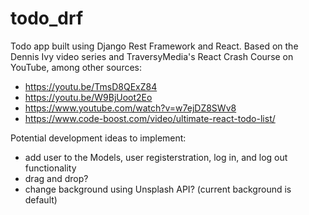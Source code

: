 # todo_drf

Todo app built using Django Rest Framework and React.
Based on the Dennis Ivy video series and TraversyMedia's React Crash Course on YouTube, among other sources:

- https://youtu.be/TmsD8QExZ84
- https://youtu.be/W9BjUoot2Eo
- https://www.youtube.com/watch?v=w7ejDZ8SWv8
- https://www.code-boost.com/video/ultimate-react-todo-list/

Potential development ideas to implement:

- add user to the Models, user registerstration, log in, and log out functionality
- drag and drop?
- change background using Unsplash API? (current background is default)
